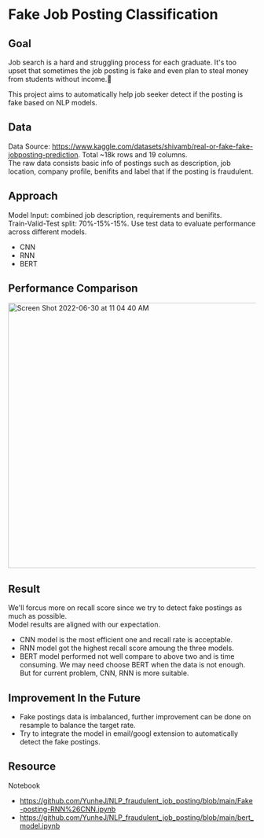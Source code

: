 # Fake Job Posting Classification

## Goal
Job search is a hard and struggling process for each graduate. It's too upset that sometimes the job posting is fake and even plan to steal money from students without income.:smiling_face_with_tear:

This project aims to automatically help job seeker detect if the posting is fake based on NLP models.

## Data
Data Source: https://www.kaggle.com/datasets/shivamb/real-or-fake-fake-jobposting-prediction. Total ~18k rows and 19 columns.</br>
The raw data consists basic info of postings such as description, job location, company profile, benifits and label that if the posting is fraudulent.

## Approach
Model Input: combined job description, requirements and benifits.</br>
Train-Valid-Test split: 70%-15%-15%. Use test data to evaluate performance across different models.</br>
* CNN
* RNN
* BERT

## Performance Comparison
<img width="540" alt="Screen Shot 2022-06-30 at 11 04 40 AM" src="https://user-images.githubusercontent.com/102109674/176746874-6651b8d7-2e07-42ef-bed6-090dd8ba3aeb.png">

## Result
We'll forcus more on recall score since we try to detect fake postings as much as possible.</br>
Model results are aligned with our expectation.</br>
* CNN model is the most efficient one and recall rate is acceptable.
* RNN model got the highest recall score amoung the three models.
* BERT model performed not well compare to above two and is time consuming. We may need choose BERT when the data is not enough. But for current problem, CNN, RNN is more suitable.

## Improvement In the Future

* Fake postings data is imbalanced, further improvement can be done on resample to balance the target rate.
* Try to integrate the model in email/googl extension to automatically detect the fake postings.

## Resource
Notebook
* https://github.com/YunheJ/NLP_fraudulent_job_posting/blob/main/Fake-posting-RNN%26CNN.ipynb
* https://github.com/YunheJ/NLP_fraudulent_job_posting/blob/main/bert_model.ipynb
